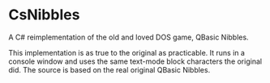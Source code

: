 CsNibbles
=========

A C# reimplementation of the old and loved DOS game, QBasic Nibbles.

This implementation is as true to the original as practicable. It runs in a console window and uses the same text-mode block characters the original did. The source is based on the real original QBasic Nibbles.
